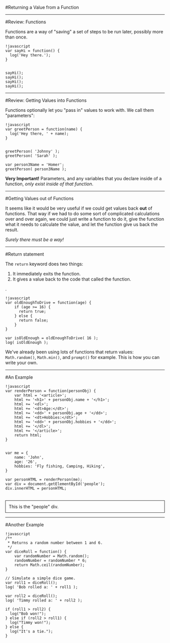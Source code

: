 #Returning a Value from a Function

---
#Review: Functions

Functions are a way of "saving" a set of steps to be run later, possibly more than once.

    !javascript
    var sayHi = function() {
      log('Hey there.');
    }


    sayHi();
    sayHi();
    sayHi();
    sayHi();

---
#Review: Getting Values into Functions

Functions optionally let you "pass in" values to work with. We call them "parameters":

    !javascript
    var greetPerson = function(name) {
      log('Hey there, ' + name);
    }


    greetPerson( 'Johnny' );
    greetPerson( 'Sarah' );

    var person3Name = 'Homer';
    greetPerson( person3Name );

**Very Important!** Parameters, and any variables that you declare inside of a
function, _only exist inside of that function_.

---
#Getting Values out of Functions

It seems like it would be very useful if we could get values back **out** of
functions. That way if we had to do some sort of complicated calculations over
and over again, we could just write a function to do it, give the function
what it needs to calculate the value, and let the function give us back the
result.

_Surely there must be a way!_

---
#Return statement

The `return` keyword does two things:

1. It immediately exits the function.
2. It gives a value back to the code that called the function.

.

    !javascript
    var oldEnoughToDrive = function(age) {
        if (age >= 16) {
          return true;
        } else {
          return false;
        }
    }

    var isOldEnough = oldEnoughToDrive( 16 );
    log( isOldEnough );

We've already been using lots of functions that return values: `Math.random()`,
`Math.min()`, and `prompt()` for example. This is how you can write your own.

---
#An Example

    !javascript
    var renderPerson = function(personObj) {
        var html = '<article>';
        html += '<h1>' + personObj.name + '</h1>';
        html += '<dl>';
        html += '<dt>Age:</dt>';
        html += '<dd>' + personObj.age + '</dd>';
        html += '<dt>Hobbies:</dt>';
        html += '<dd>' + personObj.hobbies + '</dd>';
        html += '</dl>';
        html += '</article>';
        return html;
    }


    var me = {
        name: 'John',
        age: '26',
        hobbies: 'Fly fishing, Camping, Hiking',
    }

    var personHTML = renderPerson(me);
    var div = document.getElementById('people');
    div.innerHTML = personHTML;

<br />
<div id="people" style="border: solid 1px; padding: 10px">This is the "people" div.</div>

---
#Another Example

    !javascript
    /**
     * Returns a random number between 1 and 6.
     */
    var diceRoll = function() {
        var randomNumber = Math.random();
        randomNumber = randomNumber * 6;
        return Math.ceil(randomNumber);
    }

    // Simulate a simple dice game.
    var roll1 = diceRoll();
    log( 'Bob rolled a: ' + roll1 );

    var roll2 = diceRoll();
    log( 'Timmy rolled a: ' + roll2 );

    if (roll1 > roll2) {
      log("Bob won!");
    } else if (roll2 > roll1) {
      log("Timmy won!");
    } else {
      log("It's a tie.");
    }

